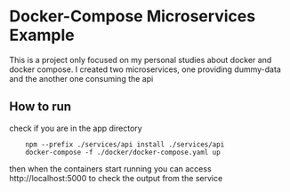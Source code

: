 # Docker-Compose Microservices Example

This is a project only focused on my personal studies about docker and docker compose.
I created two microservices, one providing dummy-data and the another one consuming the api 

## How to run 

check if you are in the app directory

```
    npm --prefix ./services/api install ./services/api
    docker-compose -f ./docker/docker-compose.yaml up
```

then when the containers start running you can access http://localhost:5000 to check the output from the service